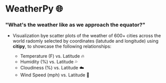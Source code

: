 # WeatherPy :globe_with_meridians:

### "What's the weather like as we approach the equator?"

* Visualization bye scatter plots of the weather of 600+ cities across the world radomly selected by coordinates (latutude and longitude) using **citipy**, to showcase the following relationships:

  * Temperature (F) vs. Latitude   :fire:
  * Humidity (%) vs. Latitude   :sweat_drops:
  * Cloudiness (%) vs. Latitude   :cloud:
  * Wind Speed (mph) vs. Latitude   :dash:







